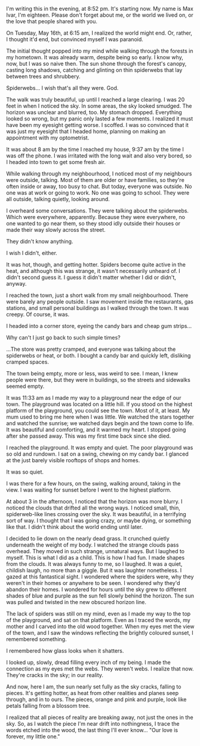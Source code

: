 I'm writing this in the evening, at 8:52 pm. It's starting now.
My name is Max Ivar, I'm eighteen. Please don't forget about me, or the world we lived on, or the love that people shared with you.



On Tuesday, May 16th, at 6:15 am, I realized the world might end. Or, rather, I thought it'd end, but convinced myself I was paranoid. 

The initial thought popped into my mind while walking through the forests in my hometown.
It was already warm, despite being so early. 
I know why, now, but I was so naive then.
The sun shone through the forest's canopy, casting long shadows, catching and glinting on thin spiderwebs that lay between trees and shrubbery. 

Spiderwebs... I wish that's all they were. God.

The walk was truly beautiful, up until I reached a large clearing. 
I was 20 feet in when I noticed the sky. In some areas, the sky looked smudged. The horizon was unclear and blurred, too. 
My stomach dropped. Everything looked so wrong, but my panic only lasted a few moments. I realized it must have been my eyesight getting worse. I scoffed. I was so convinced that it was just my eyesight that I headed home, planning on making an appointment with my optometrist. 


It was about 8 am by the time I reached my house, 9:37 am by the time I was off the phone. I was irritated with the long wait and also very bored, so I headed into town to get some fresh air. 
 
While walking through my neighbourhood, I noticed most of my neighbours were outside, talking. Most of them are older or have families, so they're often inside or away, too busy to chat. But today, everyone was outside. No one was at work or going to work. No one was going to school. They were all outside, talking quietly, looking around.

I overheard some conversations. 
They were talking about the spiderwebs. Which were everywhere, apparently. Because they were everywhere, no one wanted to go near them, so they stood idly outside their houses or made their way slowly across the street.

They didn't know anything. 

I wish I didn't, either.

It was hot, though, and getting hotter. Spiders become quite active in the heat, and although this was strange, it wasn't necessarily unheard of.
I didn't second guess it. I guess it didn't matter whether I did or didn't, anyway.


I reached the town, just a short walk from my small neighbourhood. There were barely any people outside. I saw movement inside the restaurants, gas stations, and small personal buildings as I walked through the town. It was creepy. Of course, it was.

I headed into a corner store, eyeing the candy bars and cheap gum strips...

Why can't I just go back to such simple times? 

...The store was pretty cramped, and everyone was talking about the spiderwebs or heat, or both.
I bought a candy bar and quickly left, disliking cramped spaces. 

The town being empty, more or less, was weird to see. I mean, I knew people were there, but they were in buildings, so the streets and sidewalks seemed empty. 


It was 11:33 am as I made my way to a playground near the edge of our town. The playground was located on a little hill. If you stood on the highest platform of the playground, you could see the town. Most of it, at least.
My mum used to bring me here when I was little. We watched the stars together and watched the sunrise; we watched days begin and the town come to life. It was beautiful and comforting, and it warmed my heart.
I stopped going after she passed away. This was my first time back since she died.

I reached the playground. It was empty and quiet. The poor playground was so old and rundown.
I sat on a swing, chewing on my candy bar. I glanced at the just barely visible rooftops of shops and homes.

It was so quiet.

I was there for a few hours, on the swing, walking around, taking in the view. I was waiting for sunset before I went to the highest platform. 


At about 3 in the afternoon, I noticed that the horizon was more blurry. I noticed the clouds that drifted all the wrong ways. I noticed small, thin, spiderweb-like lines crossing over the sky.
It was beautiful, in a terrifying sort of way. I thought that I was going crazy, or maybe dying, or something like that. I didn't think about the world ending until later.

I decided to lie down on the nearly dead grass. It crunched quietly underneath the weight of my body.
I watched the strange clouds pass overhead. They moved in such strange, unnatural ways. But I laughed to myself. This is what I did as a child. This is how I had fun. I made shapes from the clouds. It was always funny to me, so I laughed. It was a quiet, childish laugh, no more than a giggle. But it was laughter nonetheless. 
I gazed at this fantastical sight. I wondered where the spiders were, why they weren't in their homes or anywhere to be seen. I wondered why they'd abandon their homes. I wondered for hours until the sky grew to different shades of blue and purple as the sun fell slowly behind the horizon. The sun was pulled and twisted in the new obscured horizon line. 

The lack of spiders was still on my mind, even as I made my way to the top of the playground, and sat on that platform. Even as I traced the words, my mother and I carved into the old wood together. 
When my eyes met the view of the town, and I saw the windows reflecting the brightly coloured sunset, I remembered something.

I remembered how glass looks when it shatters. 

I looked up, slowly, dread filling every inch of my being.
I made the connection as my eyes met the webs. They weren't webs. I realize that now. They're cracks in the sky; in our reality.


And now, here I am, the sun nearly set fully as the sky cracks, falling to pieces.
It's getting hotter, as heat from other realities and planes seep through, and in to ours.
The pieces, orange and pink and purple, look like petals falling from a blossom tree.

I realized that all pieces of reality are breaking away, not just the ones in the sky. 
So, as I watch the piece I'm near drift into nothingness, I trace the words etched into the wood, the last thing I'll ever know...
"Our love is forever, my little one."